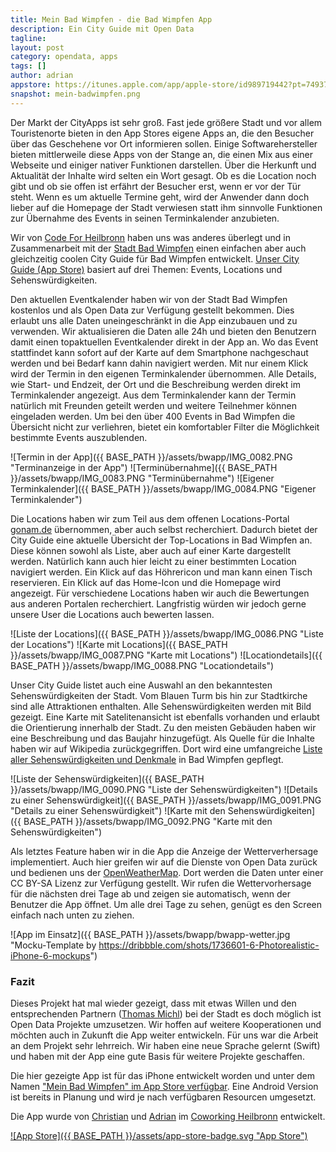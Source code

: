 ```yaml
---
title: Mein Bad Wimpfen - die Bad Wimpfen App 
description: Ein City Guide mit Open Data
tagline:
layout: post
category: opendata, apps
tags: []
author: adrian
appstore: https://itunes.apple.com/app/apple-store/id989719442?pt=74937800&ct=ODL&mt=8
snapshot: mein-badwimpfen.png
---
```


Der Markt der CityApps ist sehr groß. Fast jede größere Stadt und vor allem Touristenorte bieten in den App Stores
eigene Apps an, die den Besucher über das Geschehene vor Ort informieren sollen. Einige Softwarehersteller bieten
mittlerweile diese Apps von der Stange an, die einen Mix aus einer Webseite und einiger nativer Funktionen darstellen.
Über die Herkunft und Aktualität der Inhalte wird selten ein Wort gesagt. Ob es die Location noch gibt und ob sie offen 
ist erfährt der Besucher erst, wenn er vor der Tür steht. Wenn es um aktuelle Termine geht, wird der Anwender 
dann doch lieber auf die Homepage der Stadt verwiesen statt ihm sinnvolle Funktionen zur Übernahme des Events in 
seinen Terminkalender anzubieten.

Wir von [Code For Heilbronn](http://codefor.de/heilbronn/) haben uns was anderes überlegt und in 
Zusammenarbeit mit der [Stadt Bad Wimpfen](http://www.badwimpfen.de) einen
einfachen aber auch gleichzeitig coolen City Guide für Bad Wimpfen entwickelt.
[Unser City Guide (App Store)](https://itunes.apple.com/app/apple-store/id989719442?pt=74937800&ct=ODL&mt=8) basiert auf 
drei Themen: Events, Locations und Sehenswürdigkeiten.

Den aktuellen Eventkalender haben wir von der Stadt Bad Wimpfen kostenlos und als Open Data zur Verfügung 
gestellt bekommen. Dies erlaubt uns alle Daten uneingeschränkt in die App einzubauen und zu verwenden. Wir 
aktualisieren die Daten alle 24h und bieten den Benutzern damit einen topaktuellen Eventkalender direkt in der App 
an. Wo das Event stattfindet kann sofort auf der Karte auf dem Smartphone nachgeschaut werden und bei 
Bedarf kann dahin navigiert werden. Mit nur einem Klick wird der Termin in den eigenen Terminkalender übernommen. 
Alle Details, wie Start- und Endzeit, der Ort und die Beschreibung werden direkt im Terminkalender angezeigt.
Aus dem Terminkalender kann der Termin natürlich mit Freunden geteilt werden und weitere Teilnehmer 
können eingeladen werden.
Um bei den über 400 Events in Bad Wimpfen die Übersicht nicht zur verliehren, bietet ein komfortabler Filter
die Möglichkeit bestimmte Events auszublenden.

![Termin in der App]({{ BASE_PATH }}/assets/bwapp/IMG_0082.PNG "Terminanzeige in der App")
![Terminübernahme]({{ BASE_PATH }}/assets/bwapp/IMG_0083.PNG "Terminübernahme")
![Eigener Terminkalender]({{ BASE_PATH }}/assets/bwapp/IMG_0084.PNG "Eigener Terminkalender")
  
Die Locations haben wir zum Teil aus dem offenen Locations-Portal [gonam.de](http://gonam.de) übernommen, aber auch selbst recherchiert.
Dadurch bietet der City Guide eine aktuelle Übersicht der Top-Locations in Bad Wimpfen an. Diese können sowohl als Liste,
aber auch auf einer Karte dargestellt werden. Natürlich kann auch hier leicht zu einer bestimmten Location navigiert werden.
Ein Klick auf das Höhrericon und man kann einen Tisch reservieren. Ein Klick auf das Home-Icon und die Homepage wird angezeigt.
Für verschiedene Locations haben wir auch die Bewertungen aus anderen Portalen recherchiert. Langfristig würden
wir jedoch gerne unsere User die Locations auch bewerten lassen.

![Liste der Locations]({{ BASE_PATH }}/assets/bwapp/IMG_0086.PNG "Liste der Locations")
![Karte mit Locations]({{ BASE_PATH }}/assets/bwapp/IMG_0087.PNG "Karte mit Locations")
![Locationdetails]({{ BASE_PATH }}/assets/bwapp/IMG_0088.PNG "Locationdetails")
 
Unser City Guide listet auch eine Auswahl an den bekanntesten Sehenswürdigkeiten der Stadt. Vom Blauen Turm 
bis hin zur Stadtkirche sind alle Attraktionen enthalten. Alle Sehenswürdigkeiten werden mit Bild gezeigt.
Eine Karte mit Satelitenansicht ist ebenfalls vorhanden und erlaubt die Orientierung innerhalb der Stadt.
Zu den meisten Gebäuden haben wir eine Beschreibung und das Baujahr hinzugefügt.
Als Quelle für die Inhalte haben wir auf Wikipedia zurückgegriffen. Dort wird eine umfangreiche [Liste 
aller Sehenswürdigkeiten und Denkmale](http://de.wikipedia.org/wiki/Liste_der_Kulturdenkmale_in_Bad_Wimpfen) 
in Bad Wimpfen gepflegt.

![Liste der Sehenswürdigkeiten]({{ BASE_PATH }}/assets/bwapp/IMG_0090.PNG "Liste der Sehenswürdigkeiten")
![Details zu einer Sehenswürdigkeit]({{ BASE_PATH }}/assets/bwapp/IMG_0091.PNG "Details zu einer Sehenswürdigkeit")
![Karte mit den Sehenswürdigkeiten]({{ BASE_PATH }}/assets/bwapp/IMG_0092.PNG "Karte mit den Sehenswürdigkeiten")

Als letztes Feature haben wir in die App die Anzeige der Wetterverhersage implementiert. Auch hier greifen wir auf die 
Dienste von Open Data zurück und bedienen uns der [OpenWeatherMap](http://openweathermap.org). Dort werden die 
Daten unter einer CC BY-SA Lizenz zur Verfügung gestellt. Wir rufen die Wettervorhersage für die nächsten 
drei Tage ab und zeigen sie automatisch, wenn der Benutzer die App öffnet. Um alle drei Tage zu sehen, 
genügt es den Screen einfach nach unten zu ziehen. 

![App im Einsatz]({{ BASE_PATH }}/assets/bwapp/bwapp-wetter.jpg "Mocku-Template by https://dribbble.com/shots/1736601-6-Photorealistic-iPhone-6-mockups")

### Fazit

Dieses Projekt hat mal wieder gezeigt, dass mit etwas Willen und den entsprechenden Partnern 
([Thomas Michl](https://twitter.com/thomas_michl)) bei der Stadt
es doch möglich ist Open Data Projekte umzusetzen. Wir hoffen auf weitere Kooperationen und möchten auch in Zukunft die 
App weiter entwickeln.
Für uns war die Arbeit an dem Projekt sehr lehrreich. Wir haben eine neue Sprache gelernt (Swift) und haben mit der 
App eine gute Basis für weitere Projekte geschaffen. 

Die hier gezeigte App ist für das iPhone entwickelt worden und 
unter dem Namen ["Mein Bad Wimpfen" im App Store verfügbar](https://itunes.apple.com/app/apple-store/id989719442?pt=74937800&ct=ODL&mt=8).
Eine Android Version ist bereits in Planung
und wird je nach verfügbaren Resourcen umgesetzt.

Die App wurde von [Christian](http://appproject.de/) und [Adrian](http://grundid.de) im
[Coworking Heilbronn](http://coworking-heilbronn.org/) entwickelt. 

[![App Store]({{ BASE_PATH }}/assets/app-store-badge.svg "App Store")](https://itunes.apple.com/app/apple-store/id989719442?pt=74937800&ct=ODL&mt=8)
